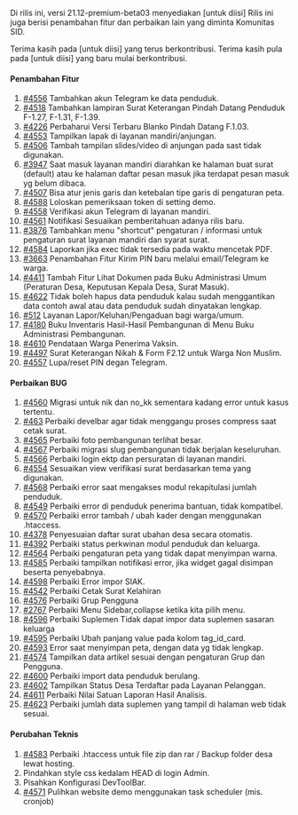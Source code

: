 Di rilis ini, versi 21.12-premium-beta03 menyediakan [untuk diisi] Rilis ini juga berisi penambahan fitur dan perbaikan lain yang diminta Komunitas SID.

Terima kasih pada [untuk diisi] yang terus berkontribusi. Terima kasih pula pada [untuk diisi] yang baru mulai berkontribusi.

#### Penambahan Fitur

1. [#4556](https://github.com/OpenSID/OpenSID/issues/4556) Tambahkan akun Telegram ke data penduduk.
2. [#4518](https://github.com/OpenSID/OpenSID/issues/4518) Tambahkan lampiran Surat Keterangan Pindah Datang Penduduk F-1.27, F-1.31, F-1.39.
3. [#4226](https://github.com/OpenSID/OpenSID/issues/4226) Perbaharui Versi Terbaru Blanko Pindah Datang F.1.03.
4. [#4553](https://github.com/OpenSID/OpenSID/issues/4553) Tampilkan lapak di layanan mandiri/anjungan.
5. [#4506](https://github.com/OpenSID/OpenSID/issues/4506) Tambah tampilan slides/video di anjungan pada sast tidak digunakan.
6. [#3947](https://github.com/OpenSID/OpenSID/issues/3947) Saat masuk layanan mandiri diarahkan ke halaman buat surat (default) atau ke halaman daftar pesan masuk jika terdapat pesan masuk yg belum dibaca.
7. [#4507](https://github.com/OpenSID/OpenSID/issues/4507) Bisa atur jenis garis dan ketebalan tipe garis di pengaturan peta.
8. [#4588](https://github.com/OpenSID/OpenSID/issues/4588) Loloskan pemeriksaan token di setting demo.
9. [#4558](https://github.com/OpenSID/OpenSID/issues/4558) Verifikasi akun Telegram di layanan mandiri.
10. [#4561](https://github.com/OpenSID/OpenSID/issues/4561) Notifikasi Sesuaikan pemberitahuan adanya rilis baru.
11. [#3876](https://github.com/OpenSID/OpenSID/issues/3876) Tambahkan menu "shortcut" pengaturan / informasi untuk pengaturan surat layanan mandiri dan syarat surat.
12. [#4584](https://github.com/OpenSID/OpenSID/issues/4584) Laporkan jika exec tidak tersedia pada waktu mencetak PDF.
13. [#3663](https://github.com/OpenSID/OpenSID/issues/3663) Penambahan Fitur Kirim PIN baru melalui email/Telegram ke warga.
14. [#4411](https://github.com/OpenSID/OpenSID/issues/4411) Tambah Fitur Lihat Dokumen pada Buku Administrasi Umum (Peraturan Desa, Keputusan Kepala Desa, Surat Masuk).
15. [#4622](https://github.com/OpenSID/OpenSID/issues/4622) Tidak boleh hapus data penduduk kalau sudah menggantikan data contoh awal atau data penduduk sudah dinyatakan lengkap.
16. [#512](https://github.com/OpenSID/OpenSID/issues/512) Layanan Lapor/Keluhan/Pengaduan bagi warga/umum.
17. [#4180](https://github.com/OpenSID/OpenSID/issues/4180) Buku Inventaris Hasil-Hasil Pembangunan di Menu Buku Administrasi Pembangunan.
18. [#4610](https://github.com/OpenSID/OpenSID/issues/4610) Pendataan Warga Penerima Vaksin.
19. [#4497](https://github.com/OpenSID/OpenSID/issues/4497) Surat Keterangan Nikah & Form F2.12 untuk Warga Non Muslim.
20. [#4557](https://github.com/OpenSID/OpenSID/issues/4557) Lupa/reset PIN degan Telegram.

#### Perbaikan BUG

1. [#4560](https://github.com/OpenSID/OpenSID/issues/4560) Migrasi untuk nik dan no_kk sementara kadang error untuk kasus tertentu.
2. [#463](https://github.com/OpenSID/premium/issues/463) Perbaiki develbar agar tidak menggangu proses compress saat cetak surat.
3. [#4565](https://github.com/OpenSID/OpenSID/issues/4565) Perbaiki foto pembangunan terlihat besar.
4. [#4567](https://github.com/OpenSID/OpenSID/issues/4567) Perbaiki migrasi slug pembangunan tidak berjalan keseluruhan.
5. [#4566](https://github.com/OpenSID/OpenSID/issues/4566) Perbaiki login ektp dan persuratan di layanan mandiri.
6. [#4554](https://github.com/OpenSID/OpenSID/issues/4554) Sesuaikan view verifikasi surat berdasarkan tema yang digunakan.
7. [#4568](https://github.com/OpenSID/OpenSID/issues/4568) Perbaiki error saat mengakses modul rekapitulasi jumlah penduduk.
8. [#4549](https://github.com/OpenSID/OpenSID/issues/4549) Perbaiki error di penduduk penerima bantuan, tidak kompatibel.
9. [#4570](https://github.com/OpenSID/OpenSID/issues/4570) Perbaiki error tambah / ubah kader dengan menggunakan .htaccess.
10. [#4378](https://github.com/OpenSID/OpenSID/issues/4378) Penyesuaian daftar surat ubahan desa secara otomatis.
11. [#4392](https://github.com/OpenSID/OpenSID/issues/4392) Perbaiki status perkwinan modul penduduk dan keluarga.
12. [#4564](https://github.com/OpenSID/OpenSID/issues/4564) Perbaiki pengaturan peta yang tidak dapat menyimpan warna.
13. [#4585](https://github.com/OpenSID/OpenSID/issues/4585) Perbaiki tampilkan notifikasi error, jika widget gagal disimpan beserta penyebabnya.
14. [#4598](https://github.com/OpenSID/OpenSID/issues/4598) Perbaiki Error impor SIAK.
15. [#4542](https://github.com/OpenSID/OpenSID/issues/4542) Perbaiki Cetak Surat Kelahiran
16. [#4576](https://github.com/OpenSID/OpenSID/issues/4576) Perbaiki Grup Pengguna
17. [#2767](https://github.com/OpenSID/OpenSID/issues/2767) Perbaiki Menu Sidebar,collapse ketika kita pilih menu.
18. [#4596](https://github.com/OpenSID/OpenSID/issues/4596) Perbaiki Suplemen Tidak dapat impor data suplemen sasaran keluarga
19. [#4595](https://github.com/OpenSID/OpenSID/issues/4595) Perbaiki Ubah panjang value pada kolom tag_id_card.
20. [#4593](https://github.com/OpenSID/OpenSID/issues/4593) Error saat menyimpan peta, dengan data yg tidak lengkap.
21. [#4574](https://github.com/OpenSID/OpenSID/issues/4574) Tampilkan data artikel sesuai dengan pengaturan Grup dan Pengguna.
22. [#4600](https://github.com/OpenSID/OpenSID/issues/4600) Perbaiki import data penduduk berulang.
23. [#4602](https://github.com/OpenSID/OpenSID/issues/4602) Tampilkan Status Desa Terdaftar pada Layanan Pelanggan.
24. [#4611](https://github.com/OpenSID/OpenSID/issues/4611) Perbaiki Nilai Satuan Laporan Hasil Analisis.
25. [#4623](https://github.com/OpenSID/OpenSID/issues/4623) Perbaiki jumlah data suplemen yang tampil di halaman web tidak sesuai.

#### Perubahan Teknis

1. [#4583](https://github.com/OpenSID/OpenSID/issues/4583) Perbaiki .htaccess untuk file zip dan rar / Backup folder desa lewat hosting.
2. Pindahkan style css kedalam HEAD di login Admin.
3. Pisahkan Konfigurasi DevToolBar.
4. [#4571](https://github.com/OpenSID/OpenSID/issues/4571) Pulihkan website demo menggunakan task scheduler (mis. cronjob)